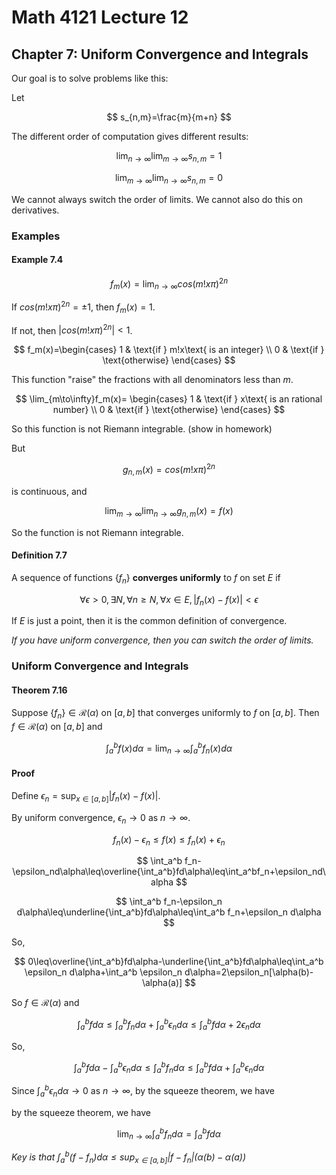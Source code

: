 # Math 4121 Lecture 12

## Chapter 7: Uniform Convergence and Integrals

Our goal is to solve problems like this:

Let

$$
s_{n,m}=\frac{m}{m+n}
$$

The different order of computation gives different results:

$$
\lim_{n\to\infty}\lim_{m\to\infty}s_{n,m}=1
$$

$$
\lim_{m\to\infty}\lim_{n\to\infty}s_{n,m}=0
$$

We cannot always switch the order of limits. We cannot also do this on derivatives.

### Examples

#### Example 7.4

$$
f_m(x)=\lim_{n\to\infty}cos(m!x\pi)^{2n}
$$


If $cos(m!x\pi)^{2n}=\pm 1$, then $f_m(x)=1$.

If not, then $|cos(m!x\pi)^{2n}|<1$.

$$
f_m(x)=\begin{cases}
1 & \text{if } m!x\text{ is an integer} \\
0 & \text{if } \text{otherwise}
\end{cases}
$$

This function "raise" the fractions with all denominators less than $m$.

$$
\lim_{m\to\infty}f_m(x)=
\begin{cases}
1 & \text{if } x\text{ is an rational number} \\
0 & \text{if } \text{otherwise}
\end{cases}
$$

So this function is not Riemann integrable. (show in homework)

But

$$
g_{n,m}(x)=cos(m!x\pi)^{2n}
$$

is continuous, and

$$
\lim_{m\to\infty}\lim_{n\to\infty}g_{n,m}(x)=f(x)
$$

So the function is not Riemann integrable.

#### Definition 7.7

A sequence of functions $\{f_n\}$ **converges uniformly** to $f$ on set $E$ if

$$
\forall \epsilon>0, \exists N, \forall n\geq N, \forall x\in E, |f_n(x)-f(x)|<\epsilon
$$

If $E$ is just a point, then it is the common definition of convergence.

_If you have uniform convergence, then you can switch the order of limits._

### Uniform Convergence and Integrals

#### Theorem 7.16

Suppose $\{f_n\}\in\mathscr{R}(\alpha)$ on $[a,b]$ that converges uniformly to $f$ on $[a,b]$. Then $f\in\mathscr{R}(\alpha)$ on $[a,b]$ and

$$
\int_a^b f(x)d\alpha=\lim_{n\to\infty}\int_a^b f_n(x)d\alpha
$$

#### Proof

Define $\epsilon_n=\sup_{x\in[a,b]}|f_n(x)-f(x)|$.

By uniform convergence, $\epsilon_n\to 0$ as $n\to\infty$.

$$
f_n(x)-\epsilon_n\leq f(x)\leq f_n(x)+\epsilon_n
$$

$$
\int_a^b f_n-\epsilon_nd\alpha\leq\overline{\int_a^b}fd\alpha\leq\int_a^bf_n+\epsilon_nd\alpha
$$


$$
\int_a^b f_n-\epsilon_n d\alpha\leq\underline{\int_a^b}fd\alpha\leq\int_a^b f_n+\epsilon_n d\alpha
$$

So,

$$
0\leq\overline{\int_a^b}fd\alpha-\underline{\int_a^b}fd\alpha\leq\int_a^b \epsilon_n d\alpha+\int_a^b \epsilon_n d\alpha=2\epsilon_n[\alpha(b)-\alpha(a)]
$$

So $f\in\mathscr{R}(\alpha)$ and

$$
\int_a^b fd\alpha\leq \int_a^b f_n d\alpha+\int_a^b \epsilon_n d\alpha\leq \int_a^b fd\alpha+2\epsilon_n d\alpha
$$

So,

$$
\int_a^b fd\alpha-\int_a^b \epsilon_n d\alpha\leq \int_a^b f_n d\alpha\leq \int_a^b fd\alpha+\int_a^b \epsilon_n d\alpha
$$

Since $\int_a^b \epsilon_n d\alpha\to 0$ as $n\to\infty$, by the squeeze theorem, we have

by the squeeze theorem, we have

$$
\lim_{n\to\infty}\int_a^b f_nd\alpha=\int_a^b fd\alpha
$$

_Key is that $\int_a^b (f-f_n)d\alpha\leq \sup_{x\in[a,b]}|f-f_n|(\alpha(b)-\alpha(a))$_

